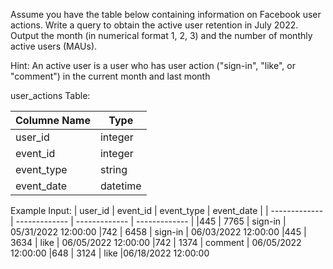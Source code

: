 Assume you have the table below containing information on Facebook user actions. Write a query to obtain the active user retention in July 2022. Output the month (in numerical format 1, 2, 3) and the number of monthly active users (MAUs).

Hint: An active user is a user who has user action ("sign-in", "like", or "comment") in the current month and last month

user_actions Table:

| Columne Name  | Type          |
| ------------- | ------------- |
| user_id     | integer         |
| event_id    | integer         |
| event_type  | string          |
| event_date  | datetime        |

Example Input:
| user_id | 	event_id |	event_type |	event_date |
| ------------- | ------------- | ------------- | ------------- |
|445 	| 7765	| sign-in	| 05/31/2022 12:00:00
|742	| 6458	| sign-in	| 06/03/2022 12:00:00
|445	| 3634	| like	  | 06/05/2022 12:00:00
|742	| 1374	| comment	| 06/05/2022 12:00:00
|648	| 3124	| like	  |06/18/2022 12:00:00

